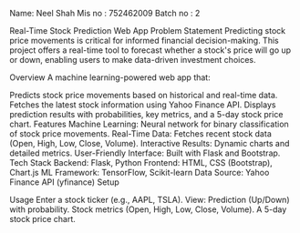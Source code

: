 Name: Neel Shah
Mis no : 752462009
Batch no : 2

Real-Time Stock Prediction Web App
Problem Statement
Predicting stock price movements is critical for informed financial decision-making. This project offers a real-time tool to forecast whether a stock's price will go up or down, enabling users to make data-driven investment choices.

Overview
A machine learning-powered web app that:

Predicts stock price movements based on historical and real-time data.
Fetches the latest stock information using Yahoo Finance API.
Displays prediction results with probabilities, key metrics, and a 5-day stock price chart.
Features
Machine Learning: Neural network for binary classification of stock price movements.
Real-Time Data: Fetches recent stock data (Open, High, Low, Close, Volume).
Interactive Results: Dynamic charts and detailed metrics.
User-Friendly Interface: Built with Flask and Bootstrap.
Tech Stack
Backend: Flask, Python
Frontend: HTML, CSS (Bootstrap), Chart.js
ML Framework: TensorFlow, Scikit-learn
Data Source: Yahoo Finance API (yfinance)
Setup



Usage
Enter a stock ticker (e.g., AAPL, TSLA).
View:
Prediction (Up/Down) with probability.
Stock metrics (Open, High, Low, Close, Volume).
A 5-day stock price chart.